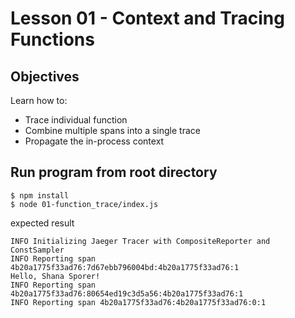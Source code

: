 # Lesson 01 - Context and Tracing Functions

## Objectives
Learn how to:
- Trace individual function
- Combine multiple spans into a single trace
- Propagate the in-process context


## Run program from root directory
```
$ npm install
$ node 01-function_trace/index.js
```

expected result
```
INFO Initializing Jaeger Tracer with CompositeReporter and ConstSampler
INFO Reporting span 4b20a1775f33ad76:7d67ebb796004bd:4b20a1775f33ad76:1
Hello, Shana Sporer!
INFO Reporting span 4b20a1775f33ad76:80654ed19c3d5a56:4b20a1775f33ad76:1
INFO Reporting span 4b20a1775f33ad76:4b20a1775f33ad76:0:1
```